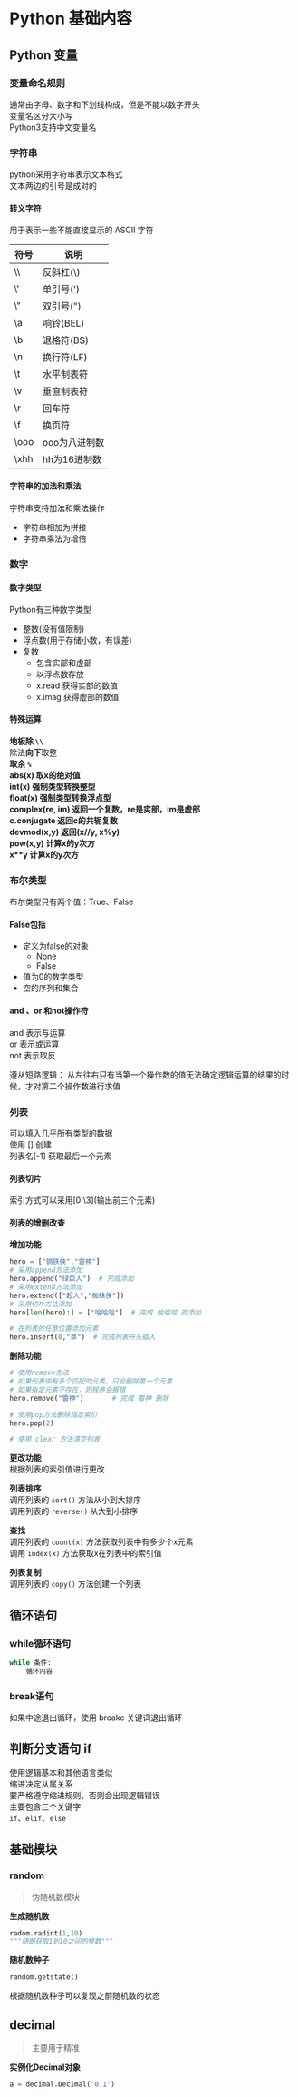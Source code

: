 # Python 基础内容
## Python 变量
### 变量命名规则
通常由字母、数字和下划线构成，但是不能以数字开头  
变量名区分大小写  
Python3支持中文变量名  

### 字符串
python采用字符串表示文本格式   
文本两边的引号是成对的  

#### 转义字符
用于表示一些不能直接显示的 ASCII 字符

| 符号  | 说明          |
| ----- | ------------- |
| \\\   | 反斜杠(\\)    |
| \\'   | 单引号(')     |
| \\"   | 双引号(")     |
| \\a   | 响铃(BEL)     |
| \\b   | 退格符(BS)    |
| \\n   | 换行符(LF)    |
| \\t   | 水平制表符    |
| \\v   | 垂直制表符    |
| \\r   | 回车符        |
| \\f   | 换页符        |
| \\ooo | ooo为八进制数 |
| \\xhh | hh为16进制数  |

#### 字符串的加法和乘法
字符串支持加法和乘法操作
+ 字符串相加为拼接
+ 字符串乘法为增倍

### 数字
#### 数字类型
Python有三种数字类型
+ 整数(没有值限制)
+ 浮点数(用于存储小数，有误差)
+ 复数
	+ 包含实部和虚部
	+ 以浮点数存放
	+ x.read 获得实部的数值
	+ x.imag 获得虚部的数值

#### 特殊运算
**地板除 `\\`**  
除法**向下**取整  
**取余 `%`**  
**abs(x) 取x的绝对值**  
**int(x) 强制类型转换整型**  
**float(x) 强制类型转换浮点型**  
**complex(re, im) 返回一个复数，re是实部，im是虚部**  
**c.conjugate 返回c的共轭复数**  
**devmod(x,y) 返回(x//y, x%y)**  
**pow(x,y) 计算x的y次方**  
**x\*\*y 计算x的y次方** 

### 布尔类型
布尔类型只有两个值：True、False
#### False包括
+ 定义为false的对象
	+ None
	+ False
+ 值为0的数字类型
+ 空的序列和集合

#### and 、or 和not操作符
and 表示与运算  
or 表示或运算  
not 表示取反

遵从短路逻辑：
从左往右只有当第一个操作数的值无法确定逻辑运算的结果的时候，才对第二个操作数进行求值

### 列表
可以填入几乎所有类型的数据  
使用 \[\] 创建  
列表名[-1] 获取最后一个元素

#### 列表切片
索引方式可以采用\[0:\3](输出前三个元素)

#### 列表的增删改查
**增加功能**
```python
hero = ["钢铁侠","雷神"]
# 采用append方法添加
hero.append("绿巨人") 	# 完成添加
# 采用extend方法添加
hero.extend(["超人","蜘蛛侠"])
# 采用切片方法添加
hero[len(hero):] = ["哈哈哈"] 	# 完成 哈哈哈 的添加

# 在列表的任意位置添加元素
hero.insert(0,"草") 	# 完成列表开头插入
```

**删除功能**
```python
# 使用remove方法
# 如果列表中有多个匹配的元素，只会删除第一个元素
# 如果指定元素不存在，则程序会报错
hero.remove("雷神")		# 完成 雷神 删除

# 使用pop方法删除指定索引
hero.pop(2)

# 使用 clear 方法清空列表
```

**更改功能**  
根据列表的索引值进行更改

**列表排序**  
调用列表的 `sort()` 方法从小到大排序  
调用列表的 `reverse()` 从大到小排序

**查找**  
调用列表的 `count(x)` 方法获取列表中有多少个x元素  
调用 `index(x)` 方法获取x在列表中的索引值

**列表复制**  
调用列表的 `copy()` 方法创建一个列表

## 循环语句
### while循环语句
```python
while 条件:
	循环内容
```

### break语句
如果中途退出循环，使用 breake 关键词退出循环

## 判断分支语句 if
使用逻辑基本和其他语言类似  
缩进决定从属关系  
要严格遵守缩进规则，否则会出现逻辑错误   
主要包含三个关键字  
`if`、`elif`、`else`

## 基础模块
### random
>伪随机数模块

**生成随机数**
```python
radom.radint(1,10)
"""随即获取1到10之间的整数"""
```

**随机数种子**
```python
random.getstate()
```
根据随机数种子可以复现之前随机数的状态

## decimal
> 主要用于精准

**实例化Decimal对象**
```python
a = decimal.Decimal('0.1')
```


